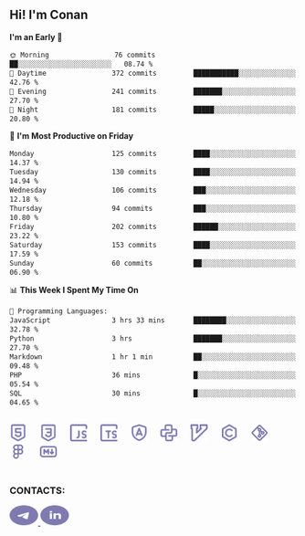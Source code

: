 ## Hi! I'm Conan

<!--START_SECTION:waka-->
**I'm an Early 🐤** 

```text
🌞 Morning                76 commits          ██░░░░░░░░░░░░░░░░░░░░░░░   08.74 % 
🌆 Daytime                372 commits         ███████████░░░░░░░░░░░░░░   42.76 % 
🌃 Evening                241 commits         ███████░░░░░░░░░░░░░░░░░░   27.70 % 
🌙 Night                  181 commits         █████░░░░░░░░░░░░░░░░░░░░   20.80 % 
```
📅 **I'm Most Productive on Friday** 

```text
Monday                   125 commits         ████░░░░░░░░░░░░░░░░░░░░░   14.37 % 
Tuesday                  130 commits         ████░░░░░░░░░░░░░░░░░░░░░   14.94 % 
Wednesday                106 commits         ███░░░░░░░░░░░░░░░░░░░░░░   12.18 % 
Thursday                 94 commits          ███░░░░░░░░░░░░░░░░░░░░░░   10.80 % 
Friday                   202 commits         ██████░░░░░░░░░░░░░░░░░░░   23.22 % 
Saturday                 153 commits         ████░░░░░░░░░░░░░░░░░░░░░   17.59 % 
Sunday                   60 commits          ██░░░░░░░░░░░░░░░░░░░░░░░   06.90 % 
```


📊 **This Week I Spent My Time On** 

```text
💬 Programming Languages: 
JavaScript               3 hrs 33 mins       ████████░░░░░░░░░░░░░░░░░   32.78 % 
Python                   3 hrs               ███████░░░░░░░░░░░░░░░░░░   27.70 % 
Markdown                 1 hr 1 min          ██░░░░░░░░░░░░░░░░░░░░░░░   09.48 % 
PHP                      36 mins             █░░░░░░░░░░░░░░░░░░░░░░░░   05.54 % 
SQL                      30 mins             █░░░░░░░░░░░░░░░░░░░░░░░░   04.65 % 
```


<!--END_SECTION:waka-->


<br>

<div align="left">
  <img src="icons/skills/html.svg" height="30" alt="html5"/>
  <img width="15"/>
  <img src="icons/skills/css.svg" height="30" alt="css"/>
    <img width="15"/>
  <img src="icons/skills/javascript.svg" height="30" alt="javascript"/>
  <img width="15"/>
  <img src="icons/skills/typescript.svg" height="30" alt="typescript"/>
  <img width="15"/>
  <img src="icons/skills/angular.svg" height="30" alt="angular"/>
  <img width="15"/>
  <img src="icons/skills/python.svg" height="30" alt="python"/>
  <img width="15"/>
  <img src="icons/skills/vim.svg" height="30" alt="vim"  />
  <img width="15"/>
  <img src="icons/skills/c.svg" height="30" alt="c"/>
  <img width="15"/>
  <img src="icons/skills/git.svg" height="30" alt="git"/>
  <img width="15"/>
  <img src="icons/skills/figma.svg" height="30" alt="figma"/>
  <img width="15"/>
  <img src="icons/skills/markdown.svg" height="30" alt="markdown"/>
</div>

<br>


### CONTACTS:

<div align="left">
  <a href="https://t.me/gkkconan">
    <img src="icons/contacts/telegram.svg" width="50" height="35" alt="telegram"/>
  </a>
  <a href="https://www.linkedin.com/in/gkkconan">
    <img src="icons/contacts/linkedin.svg" width="50" height="35" alt="linkedin"/>
  </a>
</div>
